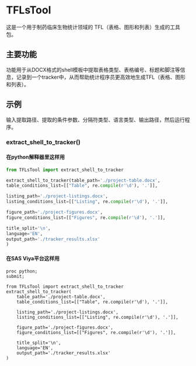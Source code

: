 # TFLsTool

这是一个用于制药临床生物统计领域的 TFL（表格、图形和列表）生成的工具包。

## 主要功能

 功能用于从DOCX格式的shell模板中提取表格类型、表格编号、标题和脚注等信息，记录到一个tracker中，从而帮助统计程序员更高效地生成TFL（表格、图形和列表）。

## 示例

输入提取路径、提取的条件参数、分隔符类型、语言类型、输出路径，然后运行程序。

### extract_shell_to_tracker()

#### 在python解释器里这样用

```python
from TFLsTool import extract_shell_to_tracker

extract_shell_to_tracker(table_path='./project-table.docx',
table_conditions_list=[["Table", re.compile(r'\d'), '.']],

listing_path='./project-listings.docx',
listing_conditions_list=[["Listing", re.compile(r'\d'), '.']],

figure_path='./project-figures.docx',
figure_conditions_list=[["Figures", re.compile(r'\d'), '.']],

title_split='\n',
language='EN',
output_path='./tracker_results.xlsx'
)
```
#### 在SAS Viya平台这样用

```SAS
proc python;
submit;

from TFLsTool import extract_shell_to_tracker
extract_shell_to_tracker(
    table_path='./project-table.docx',
    table_conditions_list=[["Table", re.compile(r'\d'), '.']],
    
    listing_path='./project-listings.docx',
    listing_conditions_list=[["Listing", re.compile(r'\d'), '.']],
    
    figure_path='./project-figures.docx',
    figure_conditions_list=[["Figures", re.compile(r'\d'), '.']],

    title_split='\n',
    language='EN',
    output_path='./tracker_results.xlsx'
)
```

